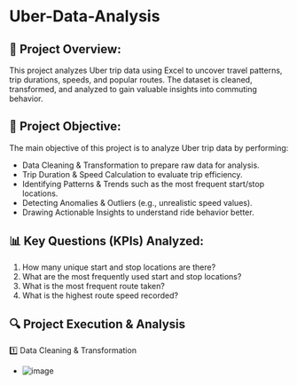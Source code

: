 # Uber-Data-Analysis

## 🚀 Project Overview:
This project analyzes Uber trip data using Excel to uncover travel patterns, trip durations, speeds, and popular routes. The dataset is cleaned, transformed, and analyzed to gain valuable insights into commuting behavior.

## 📌 Project Objective:
The main objective of this project is to analyze Uber trip data by performing:

- Data Cleaning & Transformation to prepare raw data for analysis.
- Trip Duration & Speed Calculation to evaluate trip efficiency.
- Identifying Patterns & Trends such as the most frequent start/stop locations.
- Detecting Anomalies & Outliers (e.g., unrealistic speed values).
- Drawing Actionable Insights to understand ride behavior better.

## 📊 Key Questions (KPIs) Analyzed:
1. How many unique start and stop locations are there?
2. What are the most frequently used start and stop locations?
3. What is the most frequent route taken?
4. What is the highest route speed recorded?

## 🔍 Project Execution & Analysis
1️⃣ Data Cleaning & Transformation

- ![image](https://github.com/user-attachments/assets/af2db0ab-3d8c-4951-9391-51afed0203e4)

